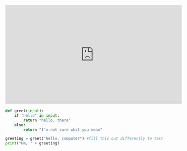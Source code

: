 
<iframe width="560" height="315" 
src="https://video.cs50.io/Jt1p_qQYeUU" 
title="YouTube video player" 
frameborder="0" 
allow="accelerometer; autoplay; clipboard-write; encrypted-media; gyroscope; picture-in-picture" 
allowfullscreen></iframe>

```python
def greet(input):
	if "hello" in input:
		return "hello, there"
	else:
		return "I'm not sure what you mean"

greeting = greet("hello, computer") #fill this out differently to test
print("Hm, " + greeting)
```

